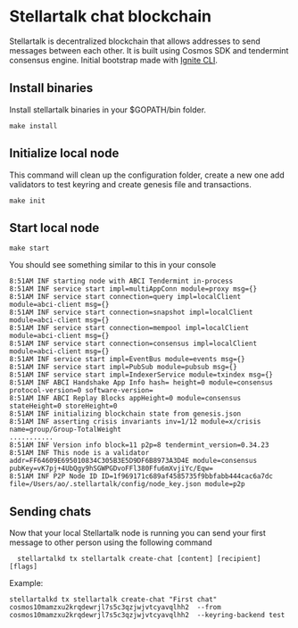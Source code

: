 # Stellartalk chat blockchain

Stellartalk is decentralized blockchain that allows addresses to send messages between each other. It is built using Cosmos SDK and tendermint consensus engine. Initial bootstrap made with [Ignite CLI](https://ignite.com/cli).

## Install binaries
Install stellartalk binaries in your $GOPATH/bin folder.
```
make install
```

## Initialize local node
This command will clean up the configuration folder, create a new one add validators to test keyring and create genesis file and transactions.
```
make init
```

## Start local node
```
make start
```
You should see something similar to this in your console

```shell
8:51AM INF starting node with ABCI Tendermint in-process
8:51AM INF service start impl=multiAppConn module=proxy msg={}
8:51AM INF service start connection=query impl=localClient module=abci-client msg={}
8:51AM INF service start connection=snapshot impl=localClient module=abci-client msg={}
8:51AM INF service start connection=mempool impl=localClient module=abci-client msg={}
8:51AM INF service start connection=consensus impl=localClient module=abci-client msg={}
8:51AM INF service start impl=EventBus module=events msg={}
8:51AM INF service start impl=PubSub module=pubsub msg={}
8:51AM INF service start impl=IndexerService module=txindex msg={}
8:51AM INF ABCI Handshake App Info hash= height=0 module=consensus protocol-version=0 software-version=
8:51AM INF ABCI Replay Blocks appHeight=0 module=consensus stateHeight=0 storeHeight=0
8:51AM INF initializing blockchain state from genesis.json
8:51AM INF asserting crisis invariants inv=1/12 module=x/crisis name=group/Group-TotalWeight
...........
8:51AM INF Version info block=11 p2p=8 tendermint_version=0.34.23
8:51AM INF This node is a validator addr=FF64609E695010834C305B3E5D9DF6B8973A3D4E module=consensus pubKey=vK7pj+4UbQgy9hSGWPGDvoFFl380Ffu6mXvjiYc/Eqw=
8:51AM INF P2P Node ID ID=1f969171c689af4585735f9bbfabb444cac6a7dc file=/Users/ao/.stellartalk/config/node_key.json module=p2p
```

## Sending chats
Now that your local Stellartalk node is running you can send your first message to other person using the following command
```shell
  stellartalkd tx stellartalk create-chat [content] [recipient] [flags]
```
Example:

```shell
stellartalkd tx stellartalk create-chat "First chat" cosmos10mamzxu2krqdewrjl7s5c3qzjwjvtcyavqlhh2  --from cosmos10mamzxu2krqdewrjl7s5c3qzjwjvtcyavqlhh2  --keyring-backend test
```
